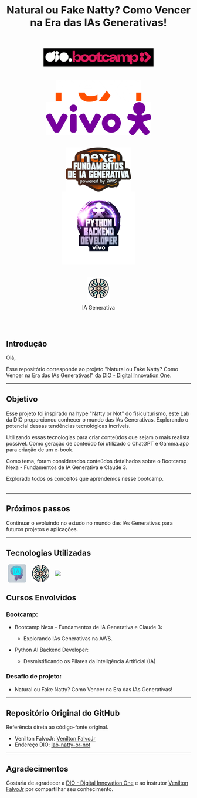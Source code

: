 <div align="center">
    <h1>Natural ou Fake Natty? Como Vencer na Era das IAs Generativas!</h1>
</div>
<br><br>

<div align="center"><img src="assets\images\bootcamp-dio.png" width="300" height="" hspace="10">
</div>     
<br><br>

<div align="center">
    <img align="center" src="assets\images\nexa-logo.png" width="" height="60" hspace="40">
    <img align="center" src="assets\images\vivo-logo.png" width="" height="90" hspace="25">               
</div>
<br><br>

<div align="center">
    <img align="center" src="assets\images\bootcamp-nexa.png" width="" height="120" hspace="50">
    <img align="center" src="assets\images\bootcamp-vivo.png" width="" height="200" hspace="50">
</div>
<br><br>

<div align="center">
    <img align="center" src="assets/images/ia-generativa.png" alt="IA Generativa" width="" height="60"><p>IA Generativa</p>         
</div>
<br><br>


## Introdução
Olá,

Esse repositório corresponde ao projeto "Natural ou Fake Natty? Como Vencer na Era das IAs Generativas!" da [DIO - Digital Innovation One](https://www.dio.me/).
<hr>

## Objetivo

Esse projeto foi inspirado na hype "Natty or Not" do fisiculturismo, este Lab da DIO proporcionou conhecer o mundo das IAs Generativas. Explorando o potencial dessas tendências tecnológicas incríveis.

Utilizando essas tecnologias para criar conteúdos que sejam o mais realista possível. Como geração de conteúdo foi utilizado o ChatGPT e Gamma.app para criação de um e-book.

Como tema, foram considerados conteúdos detalhados sobre o Bootcamp Nexa - Fundamentos de IA Generativa e Claude 3.

Explorado todos os conceitos que aprendemos nesse bootcamp. 
<br><br>
<hr>

## Próximos passos

Continuar o evoluindo no estudo no mundo das IAs Generativas para futuros projetos e aplicações. 
<br>
<hr>

## Tecnologias Utilizadas

<div>
    <img align=center src="assets/images/inteligencia-artificial-ia.png" height="50" hspace="5"/>
    <img align=center src="assets/images/ia-generativa.png" height="50" hspace="5"/>
    <img align=center src="https://cdn.jsdelivr.net/gh/devicons/devicon@latest/icons/markdown/markdown-original.svg" height="60" hspace="5"/>
</div>

## Cursos Envolvidos
### Bootcamp:
- Bootcamp Nexa - Fundamentos de IA Generativa e Claude 3:
    - Explorando IAs Generativas na AWS.

- Python AI Backend Developer:
   - Desmistificando os Pilares da Inteligência Artificial (IA)

### Desafio de projeto:
- Natural ou Fake Natty? Como Vencer na Era das IAs Generativas!
<hr>

## Repositório Original do GitHub
Referência direta ao código-fonte original.

- Venilton FalvoJr: [Venilton FalvoJr](https://github.com/falvojr)
- Endereço DIO: [lab-natty-or-not](https://github.com/digitalinnovationone/lab-natty-or-not)
<hr>

## Agradecimentos
Gostaria de agradecer a [DIO - Digital Innovation One](https://www.dio.me/) e ao instrutor [Venilton FalvoJr](https://github.com/falvojr) por compartilhar seu conhecimento.

